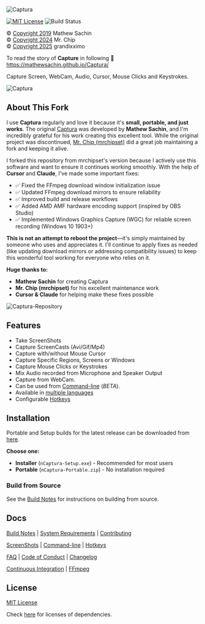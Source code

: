 ![Captura](https://mathewsachin.github.io/Captura/assets/Banner.png)

[![MIT License](https://img.shields.io/badge/license-MIT-blue.svg?style=flat-square)](LICENSE.md)
![Build Status](https://github.com/grandixximo/nCaptura/actions/workflows/build.yml/badge.svg)



&copy; [Copyright 2019](mathew/LICENSE_MathewSachin.md) Mathew Sachin  
&copy; [Copyright 2024](LICENSE.md) Mr. Chip  
&copy; [Copyright 2025](LICENSE.md) grandixximo

To read the story of **Capture** in following
:link: <https://mathewsachin.github.io/Captura/>

Capture Screen, WebCam, Audio, Cursor, Mouse Clicks and Keystrokes.


![Captura](docs/Screenshots/Captura.png)


## About This Fork

I use **Captura** regularly and love it because it's **small, portable, and just works**. The original [Captura](https://github.com/MathewSachin/Captura) was developed by **Mathew Sachin**, and I'm incredibly grateful for his work creating this excellent tool. While the original project was discontinued, [Mr. Chip (mrchipset)](https://github.com/mrchipset/nCaptura) did a great job maintaining a fork and keeping it alive.

I forked this repository from mrchipset's version because I actively use this software and want to ensure it continues working smoothly. With the help of **Cursor** and **Claude**, I've made some important fixes:

- ✅ Fixed the FFmpeg download window initialization issue
- ✅ Updated FFmpeg download mirrors to ensure reliability
- ✅ Improved build and release workflows
- ✅ Added AMD AMF hardware encoding support (inspired by OBS Studio)
- ✅ Implemented Windows Graphics Capture (WGC) for reliable screen recording (Windows 10 1903+)

**This is not an attempt to reboot the project**—it's simply maintained by someone who uses and appreciates it. I'll continue to apply fixes as needed (like updating download mirrors or addressing compatibility issues) to keep this wonderful tool working for everyone who relies on it.

**Huge thanks to:**
- **Mathew Sachin** for creating Captura
- **Mr. Chip (mrchipset)** for his excellent maintenance work
- **Cursor & Claude** for helping make these fixes possible

![Captura-Repository](docs/Screenshots/Captura_Github_Repo.png)


## Features

- Take ScreenShots
- Capture ScreenCasts (Avi/Gif/Mp4)
- Capture with/without Mouse Cursor
- Capture Specific Regions, Screens or Windows
- Capture Mouse Clicks or Keystrokes
- Mix Audio recorded from Microphone and Speaker Output
- Capture from WebCam.
- Can be used from [Command-line](https://mathewsachin.github.io/Captura/cmdline) (*BETA*).
- Available in [multiple languages](https://mathewsachin.github.io/Captura/translation)
- Configurable [Hotkeys](https://mathewsachin.github.io/Captura/hotkeys)

## Installation

[latest]: https://github.com/grandixximo/nCaptura/releases/latest

Portable and Setup builds for the latest release can be downloaded from [here][latest].

**Choose one:**
- **Installer** (`nCaptura-Setup.exe`) - Recommended for most users
- **Portable** (`nCaptura-Portable.zip`) - No installation required

### Build from Source

See the [Build Notes](docs/Build.md) for instructions on building from source.

## Docs
[Build Notes](docs/Build.md) | [System Requirements](docs/System-Requirements.md) | [Contributing](CONTRIBUTING.md)

[ScreenShots](docs/Screenshots) | [Command-line](docs/Cmdline/README.md) | [Hotkeys](https://mathewsachin.github.io/Captura/hotkeys)

[FAQ](docs/FAQ.md) | [Code of Conduct](CODE_OF_CONDUCT.md) | [Changelog](docs/Changelogs/README.md)

[Continuous Integration](docs/CI.md) | [FFmpeg](docs/FFmpeg.md)

## License

[MIT License](LICENSE.md)

Check [here](licenses/) for licenses of dependencies.
